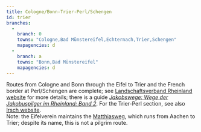```yaml
---
title: Cologne/Bonn-Trier-Perl/Schengen
id: trier
branches:
  -
    branch: 0
    towns: "Cologne,Bad Münstereifel,Echternach,Trier,Schengen"
    mapagencies: d
  -
    branch: a
    towns: "Bonn,Bad Münstereifel"
    mapagencies: d
---
```


Routes from Cologne and Bonn through the Eifel to Trier and the French border at Perl/Schengen are complete; see [Landschaftsverband Rheinland website][0] for more details; there is a guide [_Jakobswege: Wege der Jakobuspilger im Rheinland: Band 2_][1]. For the Trier-Perl section, see also [Irsch website][2].  
Note: the Eifelverein maintains the [Matthiasweg][3], which runs from Aachen to Trier; despite its name, this is not a pilgrim route.

[0]: http://www.jakobspilger.lvr.de/Jakobswege/weg+2.htm
[1]: http://www.amazon.de/exec/obidos/ASIN/3761616007/europaischefe-21
[2]: http://www.irsch-saar.de/jakubusweg.htm
[3]: http://eifelverein.de/go/wanderwege-details/8_matthiasweg_(6).html